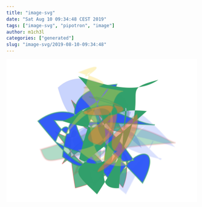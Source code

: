 ```yaml
---
title: "image-svg"
date: "Sat Aug 10 09:34:48 CEST 2019"
tags: ["image-svg", "pipotron", "image"]
author: m1ch3l
categories: ["generated"]
slug: "image-svg/2019-08-10-09:34:48"
---
```


![](image.svg)
